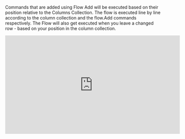 ﻿Commands that are added using Flow Add will be executed based on their position relative to the Columns Collection.
The flow is executed line by line according to the column collection and the flow.Add commands respectively.
The Flow will also get executed when you leave a changed row - based on your position in the column collection.

<iframe width="560" height="315" src="https://www.youtube.com/embed/i-_Rool5oQ8?list=PL1DEQjXG2xnJ622kTVgstJEVh0DGRHkmU" frameborder="0" allowfullscreen></iframe>
